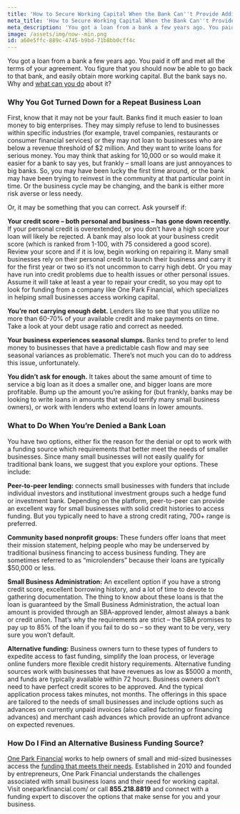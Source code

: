```yaml
---
title: 'How to Secure Working Capital When the Bank Can''t Provide Additional Funds'
meta_title: 'How to Secure Working Capital When the Bank Can''t Provide Additional Funds'
meta_description: 'You got a loan from a bank a few years ago. You paid it off and met all the terms of your agreement. You figure that you should now be able to go back to that bank, and easily obtain more working capital. But the bank says no. Why and what can you do about it?'
image: /assets/img/now--min.png
id: a60e5ffc-889c-4745-b9bd-71b8bb0cff4c
---
```

You got a loan from a bank a few years ago. You paid it off and met all the terms of your agreement. You figure that you should now be able to go back to that bank, and easily obtain more working capital. But the bank says no. Why and [what can you do](https://www.oneparkfinancial.com/blog/alternative-business-funding-options) about it?

### Why You Got Turned Down for a Repeat Business Loan

First, know that it may not be your fault. Banks find it much easier to loan money to big enterprises. They may simply refuse to lend to businesses within specific industries (for example, travel companies, restaurants or consumer financial services) or they may not loan to businesses who are below a revenue threshold of $2 million. And they want to write loans for serious money. You may think that asking for 10,000 or so would make it easier for a bank to say yes, but frankly – small loans are just annoyances to big banks. So, you may have been lucky the first time around, or the bank may have been trying to reinvest in the community at that particular point in time. Or the business cycle may be changing, and the bank is either more risk averse or less needy. 

Or, it may be something that you can correct. Ask yourself if:

**Your credit score – both personal and business – has gone down recently.** If your personal credit is overextended, or you don’t have a high score your loan will likely be rejected. A bank may also look at your business credit score (which is ranked from 1-100, with 75 considered a good score). Review your score and if it is low, begin working on repairing it. Many small businesses rely on their personal credit to launch their business and carry it for the first year or two so it’s not uncommon to carry high debt. Or you may have run into credit problems due to health issues or other personal issues. Assume it will take at least a year to repair your credit, so you may opt to look for funding from a company like One Park Financial, which specializes in helping small businesses access working capital.

**You’re not carrying enough debt.** Lenders like to see that you utilize no more than 60-70% of your available credit and make payments on time. Take a look at your debt usage ratio and correct as needed.

**Your business experiences seasonal slumps.** Banks tend to prefer to lend money to businesses that have a predictable cash flow and may see seasonal variances as problematic. There’s not much you can do to address this issue, unfortunately. 

**You didn’t ask for enough.** It takes about the same amount of time to service a big loan as it does a smaller one, and bigger loans are more profitable. Bump up the amount you’re asking for (but frankly, banks may be looking to write loans in amounts that would terrify many small business owners), or work with lenders who extend loans in lower amounts. 

### What to Do When You’re Denied a Bank Loan

You have two options, either fix the reason for the denial or opt to work with a funding source which requirements that better meet the needs of smaller businesses. Since many small businesses will not easily qualify for traditional bank loans, we suggest that you explore your options. These include:

**Peer-to-peer lending:** connects small businesses with funders that include individual investors and institutional investment groups such a hedge fund or investment bank. Depending on the platform, peer-to-peer can provide an excellent way for small businesses with solid credit histories to access funding. But you typically need to have a strong credit rating, 700+ range is preferred.

**Community based nonprofit groups:** These funders offer loans that meet their mission statement, helping people who may be underserved by traditional business financing to access business funding. They are sometimes referred to as “microlenders” because their loans are typically $50,000 or less. 

**Small Business Administration:** An excellent option if you have a strong credit score, excellent borrowing history, and a lot of time to devote to gathering documentation. The thing to know about these loans is that the loan is guaranteed by the Small Business Administration, the actual loan amount is provided through an SBA-approved lender, almost always a bank or credit union. That’s why the requirements are strict – the SBA promises to pay up to 85% of the loan if you fail to do so – so they want to be very, very sure you won’t default.

**Alternative funding:** Business owners turn to these types of funders to expedite access to fast funding, simplify the loan process, or leverage online funders more flexible credit history requirements. Alternative funding sources work with businesses that have revenues as low as $5000 a month, and funds are typically available within 72 hours. Business owners don’t need to have perfect credit scores to be approved. And the typical application process takes minutes, not months. The offerings in this space are tailored to the needs of small businesses and include options such as advances on currently unpaid invoices (also called factoring or financing advances) and merchant cash advances which provide an upfront advance on expected revenues.  

### How Do I Find an Alternative Business Funding Source?

[One Park Financial](https://www.oneparkfinancial.com/how-it-works) works to help owners of small and mid-sized businesses access the [funding that meets their needs](https://www.oneparkfinancial.com/pre-qualification). Established in 2010 and founded by entrepreneurs, One Park Financial understands the challenges associated with small business loans and their need for working capital. Visit oneparkfinancial.com/ or call **855.218.8819** and connect with a funding expert to discover the options that make sense for you and your business.